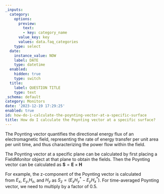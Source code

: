 ```yaml
---
_inputs:
  category:
    options:
      preview:
        text:
        - key: category_name
      value_key: key
      values: data.faq_categories
    type: select
  date:
    instance_value: NOW
    label: DATE
    type: datetime
  enabled:
    hidden: true
    type: switch
  title:
    label: QUESTION TITLE
    type: text
_schema: default
category: Monitors
date: '2023-12-19 17:29:25'
enabled: true
id: how-do-i-calculate-the-poynting-vector-at-a-specific-surface
title: How do I calculate the Poynting vector at a specific surface?
---
```


The Poynting vector quantifies the directional energy flux of an electromagnetic field, representing the rate of energy transfer per unit area per unit time, and thus characterizing the power flow within the field.

The Poynting vector at a specific plane can be calculated by first placing a FieldMonitor object at that plane to obtain the fields. Then the Poynting vector can be calculated as&nbsp;$\boldsymbol{S} = \boldsymbol{E} \times \boldsymbol{H}$

For example, the z-component of the Poynting vector is calculated from&nbsp;$E_x$,&nbsp;$E_y$,$H_x$, and&nbsp;$H_y$&nbsp;as&nbsp;$S_z = (E_x H_y^* - E_y H_x^*)$. For time-averaged Poynting vector, we need to multiply by a factor of 0.5.